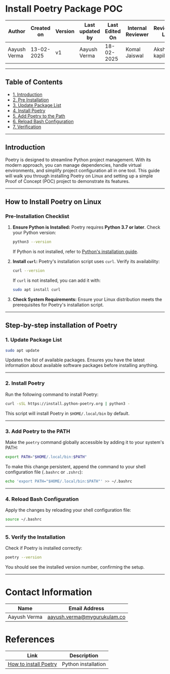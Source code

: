 # Install Poetry Package POC

| **Author** | **Created on** | **Version** | **Last updated by**|**Last Edited On**|**Internal Reviewer** |**Reviewer L0** |**Reviewer L1** |**Reviewer L2** |
|------------|---------------------------|-------------|----------------|-----|-------------|-------------|-------------|-------------|
| Aayush Verma|   13-02-2025             | v1          | Aayush Verma   | 18-02-2025   |  Komal Jaiswal | Akshit kapil | Taranddeep | Abhishek  Dubey|


---

## **Table of Contents**

  - [1. Introduction](#introduction)
  - [2. Pre Installation](#pre-installation-checklist)
  - [3. Update Package List](#1-update-package-list)
  - [4. Install Poetry](#2-install-poetry)
  - [5. Add Poetry to the Path](#3-add-poetry-to-the-path)
  - [6. Reload Bash Configuration](#4-reload-bash-configuration)
  - [7. Verification](#5-verify-the-installation)
 
 ---

## **Introduction**
Poetry is designed to streamline Python project management. With its modern approach, you can manage dependencies, handle virtual environments, and simplify project configuration all in one tool. This guide will walk you through installing Poetry on Linux and setting up a simple Proof of Concept (POC) project to demonstrate its features.

---

## **How to Install Poetry on Linux**

### **Pre-Installation Checklist**

1. **Ensure Python is Installed:** Poetry requires **Python 3.7 or later**. Check your Python version:
   ```bash
   python3 --version
   ```
   If Python is not installed, refer to [Python's installation guide](https://github.com/snaatak-Zero-Downtime-Crew/Documentation/blob/Aayush-SCRUM-2/Common/Software/python/Installation/README.md).

2. **Install `curl`:** Poetry's installation script uses `curl`. Verify its availability:
   ```bash
   curl --version
   ```
   If `curl` is not installed, you can add it with:
   ```bash
   sudo apt install curl
   ```

3. **Check System Requirements:** Ensure your Linux distribution meets the prerequisites for Poetry's installation script.

---

## Step-by-step installation of Poetry


### **1. Update Package List**
```bash
sudo apt update
```
Updates the list of available packages. Ensures you have the latest information about available software packages before installing anything.

---

### **2. Install Poetry**
Run the following command to install Poetry:
```bash
curl -sSL https://install.python-poetry.org | python3 -
```

This script will install Poetry in `$HOME/.local/bin` by default.

---

### **3. Add Poetry to the PATH**
Make the `poetry` command globally accessible by adding it to your system's PATH:
```bash
export PATH="$HOME/.local/bin:$PATH"
```

To make this change persistent, append the command to your shell configuration file (`.bashrc` or `.zshrc`):
```bash
echo 'export PATH="$HOME/.local/bin:$PATH"' >> ~/.bashrc
```

---

### **4. Reload Bash Configuration**
Apply the changes by reloading your shell configuration file:
```bash
source ~/.bashrc
```

---

### **5. Verify the Installation**
Check if Poetry is installed correctly:
```bash
poetry --version
```
You should see the installed version number, confirming the setup.

---


# Contact Information

| **Name**       | **Email Address**            |
|-----------------|------------------------------|
| Aayush Verma    | <aayush.verma@mygurukulam.co>     |

# References

| **Link**                                                                                                                     | **Description**                   |
|---------------------------------------------------------------------------------------------------------------|--------------------------------------------------|
| [How to install Poetry](https://medium.com/@akshatgadodia/mastering-poetry-commands-unlocking-the-full-power-of-python-poetry-8363f347beb5) | Python installation  |
